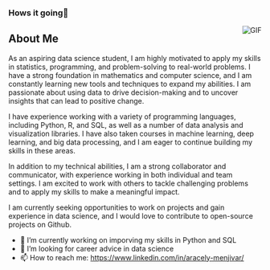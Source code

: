 ### Hows it going👋

<img align="right" alt="GIF" src="https://raw.githubusercontent.com/JoeyBling/JoeyBling/master/pic/pusheencode.gif](https://media.tenor.com/FpaDM99g9BUAAAAC/courage-the-cowardly-dog-coding.gif)" />

## About Me 
As an aspiring data science student, I am highly motivated to apply my skills in statistics, programming, and problem-solving to real-world problems. I have a strong foundation in mathematics and computer science, and I am constantly learning new tools and techniques to expand my abilities. I am passionate about using data to drive decision-making and to uncover insights that can lead to positive change.

I have experience working with a variety of programming languages, including Python, R, and SQL, as well as a number of data analysis and visualization libraries. I have also taken courses in machine learning, deep learning, and big data processing, and I am eager to continue building my skills in these areas.

In addition to my technical abilities, I am a strong collaborator and communicator, with experience working in both individual and team settings. I am excited to work with others to tackle challenging problems and to apply my skills to make a meaningful impact.

I am currently seeking opportunities to work on projects and gain experience in data science, and I would love to contribute to open-source projects on Github.

- 🔭 I’m currently working on imporving my skills in Python and SQL
- 🤔 I’m looking for career advice in data science
- 📫 How to reach me: https://www.linkedin.com/in/aracely-menjivar/ 

